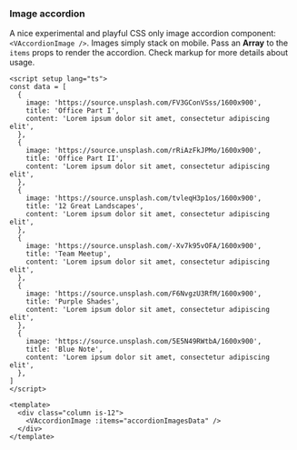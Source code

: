 ### Image accordion

A nice experimental and playful CSS only image
accordion component: `<VAccordionImage />`.
Images simply stack on mobile.
Pass an **Array** to the `items` props to render the accordion.
Check markup for more details about usage.

<!--code-->

```vue
<script setup lang="ts">
const data = [
  {
    image: 'https://source.unsplash.com/FV3GConVSss/1600x900',
    title: 'Office Part I',
    content: 'Lorem ipsum dolor sit amet, consectetur adipiscing elit',
  },
  {
    image: 'https://source.unsplash.com/rRiAzFkJPMo/1600x900',
    title: 'Office Part II',
    content: 'Lorem ipsum dolor sit amet, consectetur adipiscing elit',
  },
  {
    image: 'https://source.unsplash.com/tvleqH3p1os/1600x900',
    title: '12 Great Landscapes',
    content: 'Lorem ipsum dolor sit amet, consectetur adipiscing elit',
  },
  {
    image: 'https://source.unsplash.com/-Xv7k95vOFA/1600x900',
    title: 'Team Meetup',
    content: 'Lorem ipsum dolor sit amet, consectetur adipiscing elit',
  },
  {
    image: 'https://source.unsplash.com/F6NvgzU3RfM/1600x900',
    title: 'Purple Shades',
    content: 'Lorem ipsum dolor sit amet, consectetur adipiscing elit',
  },
  {
    image: 'https://source.unsplash.com/5E5N49RWtbA/1600x900',
    title: 'Blue Note',
    content: 'Lorem ipsum dolor sit amet, consectetur adipiscing elit',
  },
]
</script>

<template>
  <div class="column is-12">
    <VAccordionImage :items="accordionImagesData" />
  </div>
</template>
```

<!--/code-->
